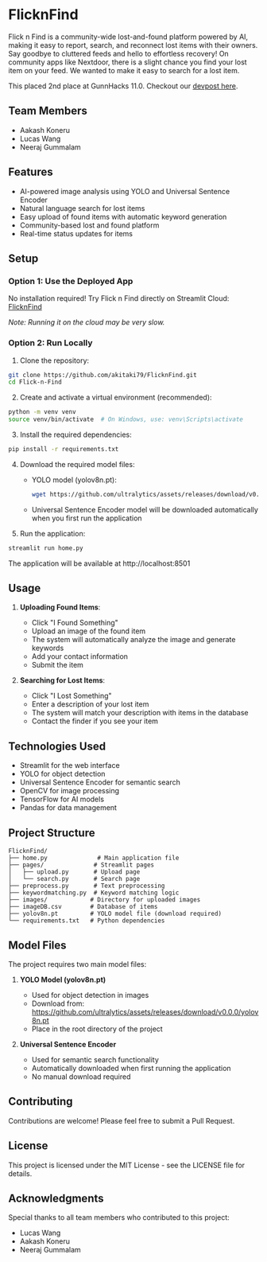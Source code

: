 # FlicknFind

Flick n Find is a community-wide lost-and-found platform powered by AI, making it easy to report, search, and reconnect lost items with their owners. Say goodbye to cluttered feeds and hello to effortless recovery! On community apps like Nextdoor, there is a slight chance you find your lost item on your feed. We wanted to make it easy to search for a lost item.

This placed 2nd place at GunnHacks 11.0. Checkout our [devpost here](https://devpost.com/software/flick-n-find?_gl=1*kkf2b1*_gcl_au*NjM5MjI3MTg2LjE3Mzc3Nzg3OTI.*_ga*MTM5NjI0NTkyNy4xNzM3Nzc4Nzky*_ga_0YHJK3Y10M*MTc0MDYyNzYwMS45LjEuMTc0MDYyNzYwNy4wLjAuMA..).

## Team Members

- Aakash Koneru
- Lucas Wang
- Neeraj Gummalam

## Features

- AI-powered image analysis using YOLO and Universal Sentence Encoder
- Natural language search for lost items
- Easy upload of found items with automatic keyword generation
- Community-based lost and found platform
- Real-time status updates for items


## Setup

### Option 1: Use the Deployed App

No installation required! Try Flick n Find directly on Streamlit Cloud: [FlicknFind](https://flicknfind.streamlit.app/)

_Note: Running it on the cloud may be very slow._

### Option 2: Run Locally

1. Clone the repository:
```bash
git clone https://github.com/akitaki79/FlicknFind.git
cd Flick-n-Find
```

2. Create and activate a virtual environment (recommended):
```bash
python -m venv venv
source venv/bin/activate  # On Windows, use: venv\Scripts\activate
```

3. Install the required dependencies:
```bash
pip install -r requirements.txt
```

4. Download the required model files:
   - YOLO model (yolov8n.pt):
     ```bash
     wget https://github.com/ultralytics/assets/releases/download/v0.0.0/yolov8n.pt
     ```
   - Universal Sentence Encoder model will be downloaded automatically when you first run the application

5. Run the application:
```bash
streamlit run home.py
```

The application will be available at http://localhost:8501

## Usage

1. **Uploading Found Items**:
   - Click "I Found Something"
   - Upload an image of the found item
   - The system will automatically analyze the image and generate keywords
   - Add your contact information
   - Submit the item

2. **Searching for Lost Items**:
   - Click "I Lost Something"
   - Enter a description of your lost item
   - The system will match your description with items in the database
   - Contact the finder if you see your item

## Technologies Used

- Streamlit for the web interface
- YOLO for object detection
- Universal Sentence Encoder for semantic search
- OpenCV for image processing
- TensorFlow for AI models
- Pandas for data management

## Project Structure

```
FlicknFind/
├── home.py              # Main application file
├── pages/              # Streamlit pages
│   ├── upload.py       # Upload page
│   └── search.py       # Search page
├── preprocess.py       # Text preprocessing
├── keywordmatching.py  # Keyword matching logic
├── images/            # Directory for uploaded images
├── imageDB.csv        # Database of items
├── yolov8n.pt         # YOLO model file (download required)
└── requirements.txt   # Python dependencies
```

## Model Files

The project requires two main model files:

1. **YOLO Model (yolov8n.pt)**
   - Used for object detection in images
   - Download from: https://github.com/ultralytics/assets/releases/download/v0.0.0/yolov8n.pt
   - Place in the root directory of the project

2. **Universal Sentence Encoder**
   - Used for semantic search functionality
   - Automatically downloaded when first running the application
   - No manual download required

## Contributing

Contributions are welcome! Please feel free to submit a Pull Request.

## License

This project is licensed under the MIT License - see the LICENSE file for details.

## Acknowledgments

Special thanks to all team members who contributed to this project:
- Lucas Wang
- Aakash Koneru
- Neeraj Gummalam 

